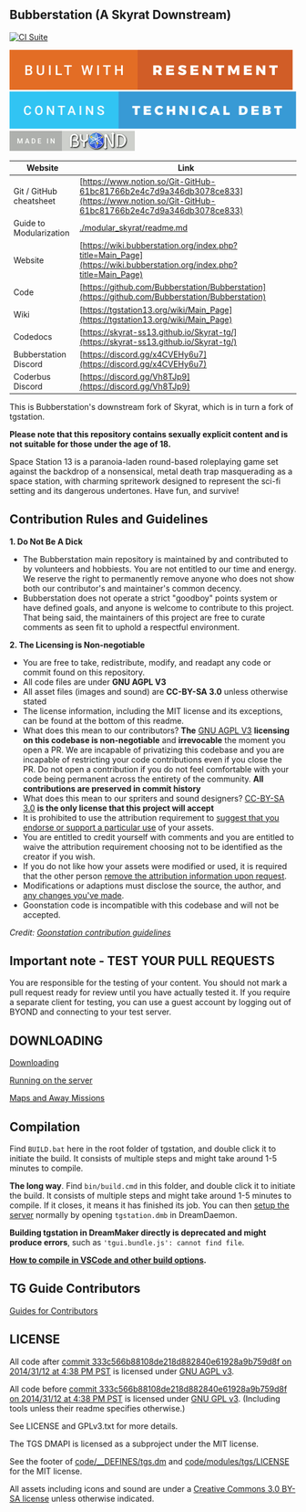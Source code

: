 ## Bubberstation (A Skyrat Downstream)

[![CI Suite](https://github.com/Bubberstation/Bubberstation/actions/workflows/ci_suite.yml/badge.svg)](https://github.com/Bubberstation/Bubberstation/actions/workflows/ci_suite.yml)

[![resentment](.github/images/badges/built-with-resentment.svg)](.github/images/comics/131-bug-free.png) [![technical debt](.github/images/badges/contains-technical-debt.svg)](.github/images/comics/106-tech-debt-modified.png) [![forinfinityandbyond](.github/images/badges/made-in-byond.gif)](https://www.reddit.com/r/SS13/comments/5oplxp/what_is_the_main_problem_with_byond_as_an_engine/dclbu1a)

| Website                   | Link                                           |
|---------------------------|------------------------------------------------|
| Git / GitHub cheatsheet   | [https://www.notion.so/Git-GitHub-61bc81766b2e4c7d9a346db3078ce833](https://www.notion.so/Git-GitHub-61bc81766b2e4c7d9a346db3078ce833) |
| Guide to Modularization   | [./modular_skyrat/readme.md](./modular_skyrat/readme.md) |
| Website                   | [https://wiki.bubberstation.org/index.php?title=Main_Page](https://wiki.bubberstation.org/index.php?title=Main_Page) |
| Code                      | [https://github.com/Bubberstation/Bubberstation](https://github.com/Bubberstation/Bubberstation) |
| Wiki                      | [https://tgstation13.org/wiki/Main_Page](https://tgstation13.org/wiki/Main_Page) |
| Codedocs                  | [https://skyrat-ss13.github.io/Skyrat-tg/](https://skyrat-ss13.github.io/Skyrat-tg/) |
| Bubberstation Discord     | [https://discord.gg/x4CVEHy6u7](https://discord.gg/x4CVEHy6u7) |
| Coderbus Discord          | [https://discord.gg/Vh8TJp9](https://discord.gg/Vh8TJp9) |

This is Bubberstation's downstream fork of Skyrat, which is in turn a fork of tgstation.

**Please note that this repository contains sexually explicit content and is not suitable for those under the age of 18.**

Space Station 13 is a paranoia-laden round-based roleplaying game set against the backdrop of a nonsensical, metal death trap masquerading as a space station, with charming spritework designed to represent the sci-fi setting and its dangerous undertones. Have fun, and survive!

## Contribution Rules and Guidelines

**1. Do Not Be A Dick**
- The Bubberstation main repository is maintained by and contributed to by volunteers and hobbiests. You are not entitled to our time and energy. We reserve the right to permanently remove anyone who does not show both our contributor's and maintainer's common decency.
- Bubberstation does not operate a strict "goodboy" points system or have defined goals, and anyone is welcome to contribute to this project. That being said, the maintainers of this project are free to curate comments as seen fit to uphold a respectful environment.

**2. The Licensing is Non-negotiable**
- You are free to take, redistribute, modify, and readapt any code or commit found on this repository.
- All code files are under **GNU AGPL V3**
- All asset files (images and sound) are **CC-BY-SA 3.0** unless otherwise stated
- The license information, including the MIT license and its exceptions, can be found at the bottom of this readme.
- What does this mean to our contributors? **The** [GNU AGPL V3](https://www.gnu.org/licenses/agpl-3.0.html) **licensing on this codebase is non-negotiable** and **irrevocable** the moment you open a PR. We are incapable of privatizing this codebase and you are incapable of restricting your code contributions even if you close the PR. Do not open a contribution if you do not feel comfortable with your code being permanent across the entirety of the community. **All contributions are preserved in commit history**
- What does this mean to our spriters and sound designers? [CC-BY-SA 3.0](https://creativecommons.org/licenses/by-sa/3.0/) **is the only license that this project will accept**
- It is prohibited to use the attribution requirement to [suggest that you endorse or support a particular use](https://creativecommons.org/faq/#do-i-need-to-be-aware-of-anything-else-when-providing-attribution) of your assets.
- You are entitled to credit yourself with comments and you are entitled to waive the attribution requirement choosing not to be identified as the creator if you wish.
- If you do not like how your assets were modified or used, it is required that the other person [remove the attribution information upon request](https://wiki.creativecommons.org/wiki/License_Versions#Licensors_may_request_removal_of_attribution).
- Modifications or adaptions must disclose the source, the author, and [any changes you've made](https://wiki.creativecommons.org/wiki/License_Versions#Modifications_and_adaptations_must_be_indicated).
- Goonstation code is incompatible with this codebase and will not be accepted.

*Credit: [Goonstation contribution guidelines](https://hackmd.io/@goonstation/docs/%2F%40goonstation%2Fcontribute#What-if-I-change-my-mind-about-my-contributions-being-published)*

## Important note - TEST YOUR PULL REQUESTS

You are responsible for the testing of your content. You should not mark a pull request ready for review until you have actually tested it. If you require a separate client for testing, you can use a guest account by logging out of BYOND and connecting to your test server.

## DOWNLOADING

[Downloading](.github/guides/DOWNLOADING.md)

[Running on the server](.github/guides/RUNNING_A_SERVER.md)

[Maps and Away Missions](.github/guides/MAPS_AND_AWAY_MISSIONS.md)

## Compilation

Find `BUILD.bat` here in the root folder of tgstation, and double click it to initiate the build. It consists of multiple steps and might take around 1-5 minutes to compile.

**The long way**. Find `bin/build.cmd` in this folder, and double click it to initiate the build. It consists of multiple steps and might take around 1-5 minutes to compile. If it closes, it means it has finished its job. You can then [setup the server](.github/guides/RUNNING_A_SERVER.md) normally by opening `tgstation.dmb` in DreamDaemon.

**Building tgstation in DreamMaker directly is deprecated and might produce errors**, such as `'tgui.bundle.js': cannot find file`.

**[How to compile in VSCode and other build options](tools/build/README.md).**

## TG Guide Contributors
[Guides for Contributors](.github/CONTRIBUTING.md)

## LICENSE

All code after [commit 333c566b88108de218d882840e61928a9b759d8f on 2014/31/12 at 4:38 PM PST](https://github.com/tgstation/tgstation/commit/333c566b88108de218d882840e61928a9b759d8f) is licensed under [GNU AGPL v3](https://www.gnu.org/licenses/agpl-3.0.html).

All code before [commit 333c566b88108de218d882840e61928a9b759d8f on 2014/31/12 at 4:38 PM PST](https://github.com/tgstation/tgstation/commit/333c566b88108de218d882840e61928a9b759d8f) is licensed under [GNU GPL v3](https://www.gnu.org/licenses/gpl-3.0.html).
(Including tools unless their readme specifies otherwise.)

See LICENSE and GPLv3.txt for more details.

The TGS DMAPI is licensed as a subproject under the MIT license.

See the footer of [code/__DEFINES/tgs.dm](./code/__DEFINES/tgs.dm) and [code/modules/tgs/LICENSE](./code/modules/tgs/LICENSE) for the MIT license.

All assets including icons and sound are under a [Creative Commons 3.0 BY-SA license](https://creativecommons.org/licenses/by-sa/3.0/) unless otherwise indicated.
